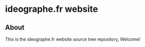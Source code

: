# ideographe.fr website

## About
This is the ideographe.fr website source tree repository, Welcome!
